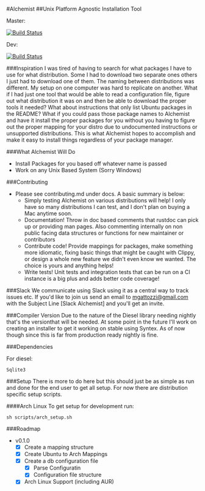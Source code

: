 #Alchemist
##Unix Platform Agnostic Installation Tool


Master:

[![Build Status](https://travis-ci.org/mgattozzi/Alchemist.svg?branch=master)](https://travis-ci.org/mgattozzi/Alchemist)

Dev:

[![Build Status](https://travis-ci.org/mgattozzi/Alchemist.svg?branch=dev)](https://travis-ci.org/mgattozzi/Alchemist)

###Inspiration
I was tired of having to search for what packages I have to use for what
distribution. Some I had to download two separate ones others I just had
to download one of them. The naming between distributions was different.
My setup on one computer was hard to replicate on another. What if I had
just one tool that would be able to read a configuration file, figure
out what distribution it was on and then be able to download the proper
tools it needed? What about instructions that only list Ubuntu packages
in the README? What if you could pass those package names to Alchemist and
have it install the proper packages for you without you having to figure
out the proper mapping for your distro due to undocumented instructions
or unsupported distributions. This is what Alchemist hopes to accomplish
and make it easy to install things regardless of your package manager.

###What Alchemist Will Do
- Install Packages for you based off whatever name is passed
- Work on any Unix Based System (Sorry Windows)

###Contributing
- Please see contributing.md under docs. A basic summary is below:
  - Simply testing Alchemist on various distributions will help!
    I only have so many distributions I can test, and I don't plan
    on buying a Mac anytime soon.
  - Documentation! Throw in doc based comments that rustdoc can pick up
    or providing man pages. Also commenting internally on non public
    facing data structures or functions for new maintainer or
    contributors
  - Contribute code! Provide mappings for packages, make something more
    idiomatic, fixing basic things that might be caught with Clippy, or
    design a whole new feature we didn't even know we wanted. The choice
    is yours and anything helps!
  - Write tests! Unit tests and integration tests that can be run on a
    CI instance is a big plus and adds better code coverage!

###Slack
We communicate using Slack using it as a central way to track issues
etc. If you'd like to join us send an email to mgattozzi@gmail.com
with the Subject Line [Slack Alchemist] and you'll get an invite.

###Compiler Version
Due to the nature of the Diesel library needing nightly
that's the versionthat will be needed. At some point in
the future I'll work on creating an installer to get it
working on stable using Syntex. As of now though since
this is far from production ready nightly is fine.

###Dependencies

For diesel:

```
Sqlite3
```

###Setup
There is more to do here but this should just be as simple as run and
done for the end user to get all setup. For now there are distribution
specific setup scripts.

####Arch Linux
To get setup for development run:

```
sh scripts/arch_setup.sh
```

###Roadmap
- v0.1.0
  - [x] Create a mapping structure
  - [x] Create Ubuntu to Arch Mappings
  - [x] Create a db configuration file
    - [x] Parse Configuratin
    - [x] Configuration file structure
  - [x] Arch Linux Support (including AUR)

